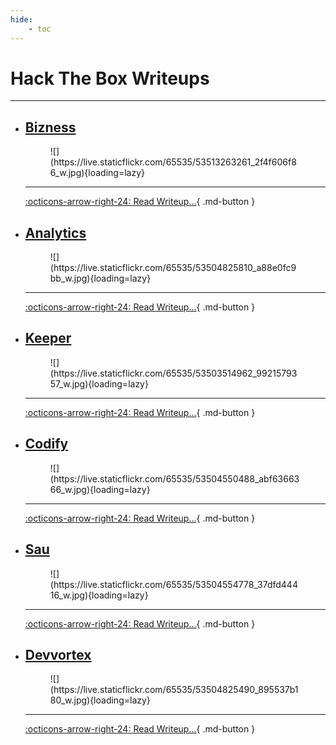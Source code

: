 ```yaml
---
hide:
    - toc
---
```


# **Hack The Box Writeups**

---

<div class="grid cards" markdown>

-   ## [**Bizness**](bizness.md)

    <figure markdown>
        ![](https://live.staticflickr.com/65535/53513263261_2f4f606f86_w.jpg){loading=lazy}
    </figure>

    ---

    [:octicons-arrow-right-24: Read Writeup...](bizness.md){ .md-button } 

-   ## [**Analytics**](analytics.md)

    <figure markdown>
        ![](https://live.staticflickr.com/65535/53504825810_a88e0fc9bb_w.jpg){loading=lazy}
    </figure>

    ---

    [:octicons-arrow-right-24: Read Writeup...](analytics.md){ .md-button }
 
-   ## [**Keeper**](keeper.md)

    <figure markdown>
        ![](https://live.staticflickr.com/65535/53503514962_9921579357_w.jpg){loading=lazy}
    </figure>

    ---

    [:octicons-arrow-right-24: Read Writeup...](keeper.md){ .md-button }

-   ## [**Codify**](codify.md)

    <figure markdown>
        ![](https://live.staticflickr.com/65535/53504550488_abf6366366_w.jpg){loading=lazy}
    </figure>

    ---
  
    [:octicons-arrow-right-24: Read Writeup...](codify.md){ .md-button }

-   ## [**Sau**](sau.md)

    <figure markdown>
        ![](https://live.staticflickr.com/65535/53504554778_37dfd44416_w.jpg){loading=lazy}
    </figure>

    ---

    [:octicons-arrow-right-24: Read Writeup...](sau.md){ .md-button }

-   ## [**Devvortex**](devvortex.md)

    <figure markdown>
        ![](https://live.staticflickr.com/65535/53504825490_895537b180_w.jpg){loading=lazy}
    </figure>

    ---

    [:octicons-arrow-right-24: Read Writeup...](devvortex.md){ .md-button }

</div>
